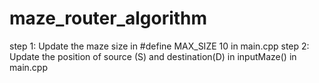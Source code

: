 # maze_router_algorithm
step 1: Update the maze size in #define MAX_SIZE 10 in main.cpp
step 2: Update the position of source (S)  and destination(D) in inputMaze() in main.cpp
